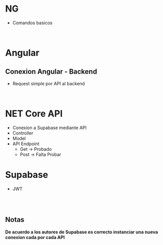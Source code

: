 # NG #
- Comandos basicos

<br>

# Angular #

## Conexion Angular - Backend ##
- Request simple por API al backend

<br>

# NET Core API #
- Conexion a Supabase mediante API
- Controller
- Model
- API Endpoint
    - Get -> Probado
    - Post -> Falta Probar

# Supabase
- JWT

<br><br>

## Notas

**De acuerdo a los autores de Supabase es correcto instanciar una nueva conexion cada por cada API**